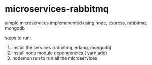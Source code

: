 # microservices-rabbitmq

simple microservices implemenented using node, express, rabbitmq, mongodb

steps to run:
  1. install the services (rabbitmq, erlang, mongodb)
  2. install node module dependencies ( yarn add)
  3. nodemon run to run all the microservices
